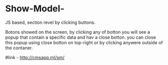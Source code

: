 # Show-Model-

JS based, section revel by clicking buttons.

Botons showed on the screen, by clicking any of botton you will see a popup that contain a specific data and hav a close botton.
you can close this popup using close botton on top-right or by clicking anywere outside of the contaner.

#link - http://cmsapp.ml/sm/
